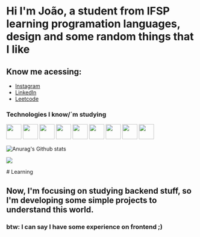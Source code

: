# Hi I'm João, a student from IFSP learning programation languages, design and some random things that I like

## Know me acessing:
- [Instagram](https://www.instagram.com/joao.pqc)
- [LinkedIn](https://www.linkedin.com/in/jo%C3%A3o-paulo-queiroz-costa-2b784a358/)
- [Leetcode](https://leetcode.com/u/5IMQy8234y/)

### Technologies I know/´m studying

<p aling="left">

<img src="https://cdn.jsdelivr.net/gh/devicons/devicon@latest/icons/html5/html5-original.svg" style=" width: 40px"/>
<img src="https://cdn.jsdelivr.net/gh/devicons/devicon@latest/icons/css3/css3-original.svg" style=" width: 40px" />
<img src="https://cdn.jsdelivr.net/gh/devicons/devicon@latest/icons/javascript/javascript-original.svg" style=" width: 40px" />
<img src="https://cdn.jsdelivr.net/gh/devicons/devicon@latest/icons/python/python-original.svg" style=" width: 40px"  />
<img src="https://cdn.jsdelivr.net/gh/devicons/devicon@latest/icons/git/git-original.svg" style=" width: 40px"  />
<img src="https://cdn.jsdelivr.net/gh/devicons/devicon@latest/icons/java/java-original.svg" style=" width: 40px" />
<img src="https://cdn.jsdelivr.net/gh/devicons/devicon@latest/icons/github/github-original.svg" style=" width: 40px" />
<img src="https://cdn.jsdelivr.net/gh/devicons/devicon@latest/icons/react/react-original.svg" style=" width: 40px"  />
<img src="https://cdn.jsdelivr.net/gh/devicons/devicon@latest/icons/spring/spring-original.svg" style=" width: 40px"  />
                                                                                         
  
</p>
<p align="left">

![Anurag's Github stats](https://github-readme-stats.vercel.app/api?username=JoaoPauloQC&show_icons=true&theme=tokyonight&include_all_commits=true&locale=pt-br)

<img src="https://github-readme-stats.vercel.app/api/top-langs/?username=JoaoPauloQC&theme=tokyonight&layout=compact&custom_title=Technologies&langs_count=9">

</p>
# Learning

## Now, I'm focusing on studying backend stuff, so I'm developing some simple projects to understand this world.
### btw: I can say I have some experience on frontend ;)
<!---
JoaoPauloQC/JoaoPauloQC is a ✨ special ✨ repository because its `README.md` (this file) appears on your GitHub profile.
You can click the Preview link to take a look at your changes.
--->
